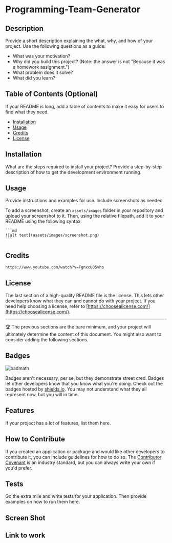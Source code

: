 # Programming-Team-Generator

## Description

Provide a short description explaining the what, why, and how of your project. Use the following questions as a guide:

- What was your motivation?
- Why did you build this project? (Note: the answer is not "Because it was a homework assignment.")
- What problem does it solve?
- What did you learn?

## Table of Contents (Optional)

If your README is long, add a table of contents to make it easy for users to find what they need.

- [Installation](#installation)
- [Usage](#usage)
- [Credits](#credits)
- [License](#license)

## Installation

What are the steps required to install your project? 
Provide a step-by-step description of how to get the development environment running.

## Usage

Provide instructions and examples for use. Include screenshots as needed.

To add a screenshot, create an `assets/images` folder in your repository and upload your screenshot to it. 
Then, using the relative filepath, add it to your README using the following syntax:

    ```md
    ![alt text](assets/images/screenshot.png)
    ```

## Credits
    https://www.youtube.com/watch?v=FgnxcUQ5vho

## License

The last section of a high-quality README file is the license. 
This lets other developers know what they can and cannot do with your project. 
If you need help choosing a license, refer to [https://choosealicense.com/](https://choosealicense.com/).

---

🏆 The previous sections are the bare minimum, 
and your project will ultimately determine the content of this document. 
You might also want to consider adding the following sections.

## Badges

![badmath](https://img.shields.io/github/languages/top/lernantino/badmath)

Badges aren't necessary, per se, 
but they demonstrate street cred. 
Badges let other developers know that you know what you're doing. 
Check out the badges hosted by [shields.io](https://shields.io/). 
You may not understand what they all represent now, but you will in time.

## Features

If your project has a lot of features, list them here.

## How to Contribute

If you created an application or package and would like other developers to contribute it, 
you can include guidelines for how to do so. 
The [Contributor Covenant](https://www.contributor-covenant.org/) is an industry standard, 
but you can always write your own if you'd prefer.

## Tests

Go the extra mile and write tests for your application. Then provide examples on how to run them here.

## Screen Shot



## Link to work